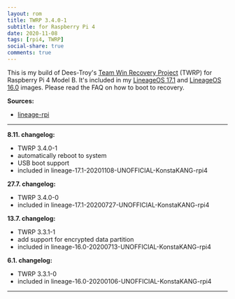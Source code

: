 ```yaml
---
layout: rom
title: TWRP 3.4.0-1
subtitle: for Raspberry Pi 4
date: 2020-11-08
tags: [rpi4, TWRP]
social-share: true
comments: true
---
```


This is my build of Dees-Troy's [Team Win Recovery Project](https://twrp.me) (TWRP) for Raspberry Pi 4 Model B. It's included in my [LineageOS 17.1](/devices/rpi4/LineageOS17.1) and [LineageOS 16.0](/devices/rpi4/LineageOS16.0) images. Please read the FAQ on how to boot to recovery.

**Sources:**

- [lineage-rpi](https://github.com/lineage-rpi/android_local_manifest/tree/lineage-16.0-twrp)

----

**8.11. changelog:**

- TWRP 3.4.0-1
- automatically reboot to system
- USB boot support
- included in lineage-17.1-20201108-UNOFFICIAL-KonstaKANG-rpi4

**27.7. changelog:**

- TWRP 3.4.0-0
- included in lineage-17.1-20200727-UNOFFICIAL-KonstaKANG-rpi4

**13.7. changelog:**

- TWRP 3.3.1-1
- add support for encrypted data partition
- included in lineage-16.0-20200713-UNOFFICIAL-KonstaKANG-rpi4

**6.1. changelog:**

- TWRP 3.3.1-0
- included in lineage-16.0-20200106-UNOFFICIAL-KonstaKANG-rpi4

----
